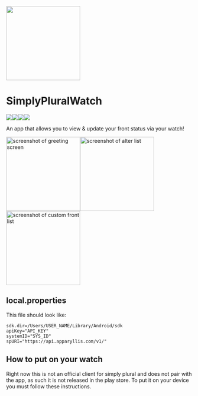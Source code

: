 <img src="https://raw.githubusercontent.com/jakethedog104/SimplyPluralWatch/5091a2f2a16195128145aa55717cb5d95f0f7765/simplypluralwatch.svg" width="200px">

# SimplyPluralWatch

<img src="https://img.shields.io/badge/Kotlin-B125EA?style=for-the-badge&logo=kotlin&logoColor=white"><img src="https://img.shields.io/badge/Android_Studio-3DDC84?style=for-the-badge&logo=android-studio&logoColor=white"><img src="https://img.shields.io/badge/-Wear%20OS-4285F4?style=for-the-badge&logo=wear-os&logoColor=white"><a href="https://discord.gg/hcWGEJVFQb"><img src="https://img.shields.io/badge/Discord-5865F2?style=for-the-badge&logo=discord&logoColor=white"></a>

An app that allows you to view & update your front status via your watch!

<img src="https://raw.githubusercontent.com/jakethedog104/SimplyPluralWatch/refs/heads/main/screenshots/sample_greeting.png" alt="screenshot of greeting screen" width="200px"><img src="https://raw.githubusercontent.com/jakethedog104/SimplyPluralWatch/refs/heads/main/screenshots/sample_alter.png" alt="screenshot of alter list" width="200px"><img src="https://raw.githubusercontent.com/jakethedog104/SimplyPluralWatch/refs/heads/main/screenshots/sample_custom.png" alt="screenshot of custom front list" width="200px">

## local.properties
This file should look like:

```
sdk.dir=/Users/USER_NAME/Library/Android/sdk
apiKey="API_KEY"
systemID="SYS_ID"
spURI="https://api.apparyllis.com/v1/"
```

## How to put on your watch

Right now this is not an official client for simply plural and does not pair with the app, as such it is not released in the play store. To put it on your device you must follow these instructions.
